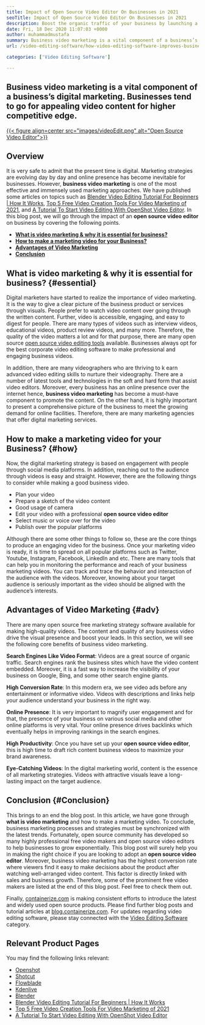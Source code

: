 ```yaml
---
title: Impact of Open Source Video Editor On Businesses in 2021
seoTitle: Impact of Open Source Video Editor On Businesses in 2021
description: Boost the organic traffic of your business by launching a powerful video campaign. This blog post explains the benefits of using an open-source video editor.
date: Fri, 18 Dec 2020 11:07:03 +0000
author: muhammadmustafa
summary: Business video marketing is a vital component of a business’s digital marketing. Businesses tend to go for appealing video content for higher competitive edge.
url: /video-editing-software/how-video-editing-software-improves-business-video-marketing/

categories: ['Video Editing Software']

---
```

## Business video marketing is a vital component of a business’s digital marketing. Businesses tend to go for appealing video content for higher competitive edge.

[{{< figure align=center src="images/videoEdit.png" alt="Open Source Video Editor">}}][1] 

## Overview

It is very safe to admit that the present time is digital. Marketing strategies are evolving day by day and online presence has become inevitable for businesses. However, **business video marketing** is one of the most effective and immensely used marketing approaches. We have published some articles on topics such as [Blender Video Editing Tutorial For Beginners | How It Works][2], [Top 5 Free Video Creation Tools For Video Marketing of 2021][3], and [A Tutorial To Start Video Editing With OpenShot Video Editor][4]. In this blog post, we will go through the impact of an **open source video editor** on business by covering the following points.

  * **[What is video marketing & why it is essential for business?][5]**
  * **[How to make a marketing video for your Business?][6]**
  * **[Advantages of Video Marketing][7]** 
  * **[Conclusion][8]**

## What is video marketing & why it is essential for business? {#essential}

Digital marketers have started to realize the importance of video marketing. It is the way to give a clear picture of the business product or services through visuals. People prefer to watch video content over going through the written content. Further, video is accessible, engaging, and easy to digest for people. There are many types of videos such as interview videos, educational videos, product review videos, and many more. Therefore, the quality of the video matters a lot and for that purpose, there are many open source [open source video editing tools][1] available. Businesses always opt for the best corporate video editing software to make professional and engaging business videos. 

In addition, there are many videographers who are thriving to k earn advanced video editing skills to nurture their videography. There are a number of latest tools and technologies in the soft and hard form that assist video editors. Moreover, every business has an online presence over the internet hence, **business video marketing** has become a must-have component to promote the content. On the other hand, it is highly important to present a comprehensive picture of the business to meet the growing demand for online facilities. Therefore, there are many marketing agencies that offer digital marketing services. 

## How to make a marketing video for your Business? {#how}

Now, the digital marketing strategy is based on engagement with people through social media platforms. In addition, reaching out to the audience through videos is easy and straight. However, there are the following things to consider while making a good business video.

  * Plan your video
  * Prepare a sketch of the video content 
  * Good usage of camera
  * Edit your video with a professional **open source video editor**
  * Select music or voice over for the video 
  * Publish over the popular platforms

Although there are some other things to follow so, these are the core things to produce an engaging video for the business. Once your marketing video is ready, it is time to spread on all popular platforms such as Twitter, Youtube, Instagram, Facebook, LinkedIn and etc. There are many tools that can help you in monitoring the performance and reach of your business marketing videos. You can track and trace the behavior and interaction of the audience with the videos. Moreover, knowing about your target audience is seriously important as the video should be aligned with the audience’s interests. 



## Advantages of Video Marketing  {#adv}

There are many open source free marketing strategy software available for making high-quality videos. The content and quality of any business video drive the visual presence and boost your leads. In this section, we will see the following core benefits of business video marketing. 

**Search Engines Like Video Format**: Videos are a great source of organic traffic. Search engines rank the business sites which have the video content embedded. Moreover, it is a fast way to increase the visibility of your business on Google, Bing, and some other search engine giants.

**High Conversion Rate**: In this modern era, we see video ads before any entertainment or informative video. Videos with descriptions and links help your audience understand your business in the right way.

**Online Presence**: It is very important to magnify user engagement and for that, the presence of your business on various social media and other online platforms is very vital. Your online presence drives backlinks which eventually helps in improving rankings in the search engines.

****High Productivity****: Once you have set up your **open source video editor**, this is high time to draft rich content business videos to maximize your brand awareness.

**Eye-Catching Videos**: In the digital marketing world, content is the essence of all marketing strategies. Videos with attractive visuals leave a long-lasting impact on the target audience. 

## Conclusion {#Conclusion}

This brings to an end the blog post. In this article, we have gone through **what is video marketing** and how to make a marketing video. To conclude, business marketing processes and strategies must be synchronized with the latest trends. Fortunately, open source community has developed so many highly professional free video makers and open source video editors to help businesses to grow exponentially. This blog post will surely help you in making the right choice if you are looking to adopt an **open source video editor**. Moreover, business video marketing has the highest conversion rate where viewers find it easy to make decisions about the product after watching well-arranged video content. This factor is directly linked with sales and business growth. Therefore, some of the prominent free video makers are listed at the end of this blog post. Feel free to check them out.

Finally, [containerize.com][9] is making consistent efforts to introduce the latest and widely used open source products. Please find further blog posts and tutorial articles at [blog.containerize.com][10]. For updates regarding video editing software, please stay connected with the [Video Editing Software][1] category.

## Relevant Product Pages

You may find the following links relevant:

  * [Openshot][11]
  * [Shotcut][12]
  * [Flowblade][13]
  * [Kdenlive][14]
  * [Blender][15]
  * [Blender Video Editing Tutorial For Beginners | How It Works][2]
  * [Top 5 Free Video Creation Tools For Video Marketing of 2021][3]
  * [A Tutorial To Start Video Editing With OpenShot Video Editor][4]

 [1]: https://products.containerize.com/video-editing-software
 [2]: https://blog.containerize.com/video-editing-software/blender-video-editing-tutorial-for-beginners/

 [3]: https://blog.containerize.com/video-editing-software/top-5-open-source-video-editor-software-for-video-marketing/

 [4]: https://blog.containerize.com/video-editing-software/openshot-video-editor-tutorial-for-beginners-open-source/
 [5]: #essential
 [6]: #how
 [7]: #adv
 [8]: #Conclusion
 [9]: https://www.containerize.com/
 [10]: https://blog.containerize.com/
 [11]: https://products.containerize.com/video-editing-software/openshot
 [12]: https://products.containerize.com/video-editing-software/shotcut
 [13]: https://products.containerize.com/video-editing-software/flowblade
 [14]: https://products.containerize.com/video-editing-software/kdenlive
 [15]: https://products.containerize.com/video-editing-software/blender
